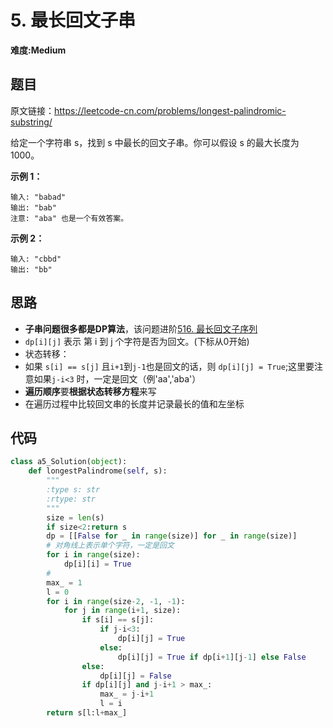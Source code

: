 # 5. 最长回文子串
**难度:Medium**
## 题目
原文链接：https://leetcode-cn.com/problems/longest-palindromic-substring/

给定一个字符串 s，找到 s 中最长的回文子串。你可以假设 s 的最大长度为 1000。

**示例 1：**
```
输入: "babad"
输出: "bab"
注意: "aba" 也是一个有效答案。
```
**示例 2：**
```
输入: "cbbd"
输出: "bb"
```

## 思路
* **子串问题很多都是DP算法**，该问题进阶[516. 最长回文子序列](https://github.com/czzbb/leetcode-python/blob/master/code/0516-%E6%9C%80%E9%95%BF%E5%9B%9E%E6%96%87%E5%AD%90%E5%BA%8F%E5%88%97.md)
* `dp[i][j]` 表示 第 i 到 j 个字符是否为回文。(下标从0开始)
* 状态转移：
* 如果 `s[i] == s[j]` 且`i+1`到`j-1`也是回文的话，则 `dp[i][j] = True`;这里要注意如果`j-i<3` 时，一定是回文（例'aa','aba'）
* **遍历顺序**要**根据状态转移方程**来写
* 在遍历过程中比较回文串的长度并记录最长的值和左坐标

## 代码
```python
class a5_Solution(object):
    def longestPalindrome(self, s):
        """
        :type s: str
        :rtype: str
        """
        size = len(s)
        if size<2:return s
        dp = [[False for _ in range(size)] for _ in range(size)]
        # 对角线上表示单个字符，一定是回文
        for i in range(size):
            dp[i][i] = True
        #
        max_ = 1
        l = 0
        for i in range(size-2, -1, -1):
            for j in range(i+1, size):
                if s[i] == s[j]:
                    if j-i<3:
                        dp[i][j] = True
                    else:
                        dp[i][j] = True if dp[i+1][j-1] else False
                else:
                    dp[i][j] = False
                if dp[i][j] and j-i+1 > max_:
                    max_ = j-i+1
                    l = i
        return s[l:l+max_]
```
